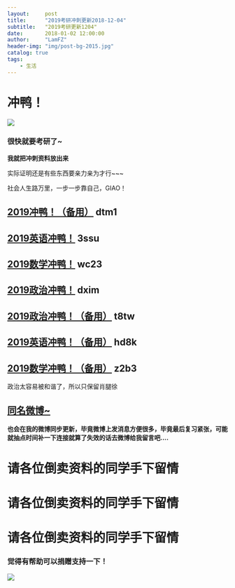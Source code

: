 ```yaml
---
layout:     post
title:      "2019考研冲刺更新2018-12-04"
subtitle:   "2019考研更新1204"
date:       2018-01-02 12:00:00
author:     "LamFZ"
header-img: "img/post-bg-2015.jpg"
catalog: true
tags:
    - 生活
---
```


# 冲鸭！

![](https://timgsa.baidu.com/timg?image&quality=80&size=b9999_10000&sec=1543907201178&di=2f3d52e6f525ac41fb7ef3ac9277f7e3&imgtype=0&src=http%3A%2F%2Fwx2.sinaimg.cn%2Forj360%2Fe69facf8ly1fm718pmqw8j20c807wwf5.jpg)

### 很快就要考研了~

**我就把冲刺资料放出来**

实际证明还是有些东西要亲力亲为才行~~~

社会人生路万里，一步一步靠自己，GIAO！

## [2019冲鸭！（备用）](https://pan.baidu.com/s/1rxmySfKw-i8uSbpq7YPHOA) dtm1 
## [2019英语冲鸭！](https://pan.baidu.com/s/1I5jrktj2taK-x550CQwTuw) 3ssu
## [2019数学冲鸭！](https://pan.baidu.com/s/1NfSaI_7TCkdwQnv2RT8dpg) wc23 
## [2019政治冲鸭！](https://pan.baidu.com/s/11fBjD7KI_2UfkQLCvTA1VA)  dxim
## [2019政治冲鸭！（备用）](https://pan.baidu.com/s/1f2-x_NWIoxtksGeTdgZV3A)  t8tw
## [2019英语冲鸭！（备用）](https://pan.baidu.com/s/1lBcFxkfMHK5r9iJvUDi74w) hd8k
## [2019数学冲鸭！（备用）](https://pan.baidu.com/s/1uBo__ldOL1mS0wghjwNU0g) z2b3

政治太容易被和谐了，所以只保留肖腿徐

## [同名微博~](https://weibo.com/u/2948168120)

**也会在我的微博同步更新，毕竟微博上发消息方便很多，毕竟最后复习紧张，可能就抽点时间补一下连接就算了失效的话去微博给我留言吧....**

# 请各位倒卖资料的同学手下留情
# 请各位倒卖资料的同学手下留情
# 请各位倒卖资料的同学手下留情


### 觉得有帮助可以捐赠支持一下！

![](http://ww3.sinaimg.cn/large/0060lm7Tly1fnn9mknteij31kg0w3twx.jpg)
